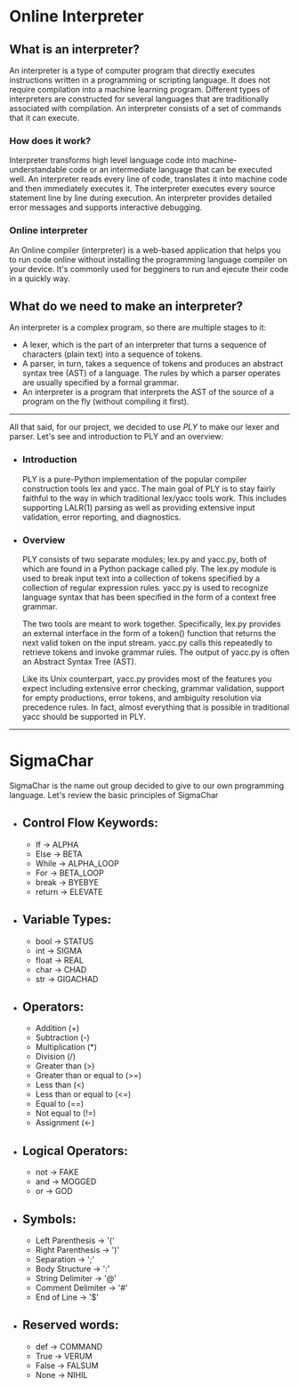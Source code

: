 # Online Interpreter

## What is an interpreter?

An interpreter is a type of computer program that directly executes instructions written in a programming or scripting language. It does not require compilation into a machine learning program. Different types of interpreters are constructed for several languages that are traditionally associated with compilation. An interpreter consists of a set of commands that it can execute. 

### How does it work?

Interpreter transforms high level language code into machine-understandable code or an intermediate language that can be executed well. An interpreter reads every line of code, translates it into machine code and then immediately executes it. The interpreter executes every source statement line by line during execution. An interpreter provides detailed error messages and supports interactive debugging. 

### Online interpreter

An Online compiler (interpreter) is a web-based application that helps you to run code online without installing the programming language compiler on your device. It's commonly used for begginers to run and ejecute their code in a quickly way. 

## What do we need to make an interpreter?

An interpreter is a complex program, so there are multiple stages to it:

- A lexer, which is the part of an interpreter that turns a sequence of characters (plain text) into a sequence of tokens.
- A parser, in turn, takes a sequence of tokens and produces an abstract syntax tree (AST) of a language. The rules by which a parser operates are usually specified by a formal grammar.
- An interpreter is a program that interprets the AST of the source of a program on the fly (without compiling it first).

----

All that said, for our project, we decided to use _PLY_ to make our lexer and parser. Let's see and introduction to PLY and an overview: 

- ### Introduction

	PLY is a pure-Python implementation of the popular compiler construction tools lex and yacc. The main goal of PLY is to stay fairly faithful to the way in which traditional lex/yacc tools work. This includes supporting LALR(1) parsing as well as providing extensive input validation, error reporting, and diagnostics. 
	
- ### Overview

	PLY consists of two separate modules; lex.py and yacc.py, both of which are found in a Python package called ply. The lex.py module is used to break input text into a collection of tokens specified by a collection of regular expression rules. yacc.py is used to recognize language syntax that has been specified in the form of a context free grammar.

	The two tools are meant to work together. Specifically, lex.py provides an external interface in the form of a token() function that returns the next valid token on the input stream. yacc.py calls this repeatedly to retrieve tokens and invoke grammar rules. The output of yacc.py is often an Abstract Syntax Tree (AST).
	
	Like its Unix counterpart, yacc.py provides most of the features you expect including extensive error checking, grammar validation, support for empty productions, error tokens, and ambiguity resolution via precedence rules. In fact, almost everything that is possible in traditional yacc should be supported in PLY.
	
	



---

# SigmaChar

SigmaChar is the name out group decided to give to our own programming language. Let's review the basic principles of SigmaChar


- ## Control Flow Keywords:
	- If → ALPHA
	- Else → BETA
	- While → ALPHA_LOOP
	- For → BETA_LOOP
	- break → BYEBYE
	- return → ELEVATE
	
- ## Variable Types:
	- bool → STATUS
	- int → SIGMA 
	- float → REAL
	- char → CHAD
	- str → GIGACHAD
	
- ## Operators:
	- Addition (+)
	- Subtraction (-)
	- Multiplication (*)
	- Division (/)
	- Greater than (>)
	- Greater than or equal to (>=)
	- Less than (<)
	- Less than or equal to (<=)
	- Equal to (==)
	- Not equal to (!=)
	- Assignment (<-)
	
- ## Logical Operators:

	- not → FAKE 
	- and → MOGGED 
	- or → GOD 
	

- ## Symbols:

	- Left Parenthesis   →  '('
	- Right Parenthesis  →  ')'
	- Separation         →  ';'
	- Body Structure     →  ':'
	- String Delimiter   →  '@'
	- Comment Delimiter  →  '#' 
	- End of Line        →  '$'
	

- ## Reserved words:

	- def → COMMAND
	- True → VERUM
	- False → FALSUM
	- None → NIHIL